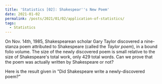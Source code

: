 ```yaml
---
title: 'Statistics [02]: Shakespear''s New Poem'
date: 2021-01-02
permalink: /posts/2021/01/02/application-of-statistics/
tags:
  - Statistics
---
```


On Nov. 14th, 1985, Shakespearean scholar Gary Taylor discovered a nine-stanza poem attributed to Shakespeare (called the _Taylor poem_), in a bound folio volume. The size
of the newly discovered poem is small relative to the size of Shakespeare's total work, only 429 total words. Can we prove that the poem was actually written by Shakespeare or not? 

Here is the result given in "Did Shakespeare write a newly-discovered poem?"




